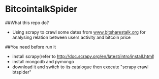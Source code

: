 BitcointalkSpider
================
##What this repo do?

- Using scrapy to crawl some dates from www.bitsharestalk.org for analysing relation between users activity and bitcoin price

##You need before run it

- install scrapy(refer to http://doc.scrapy.org/en/latest/intro/install.html)
- install mongodb and pymongo
- download it and switch to its catalogue then execute "scrapy crawl btspider"
